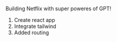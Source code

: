 Building Netflix with super poweres of GPT!

1. Create react app
2. Integrate tailwind
3. Added routing